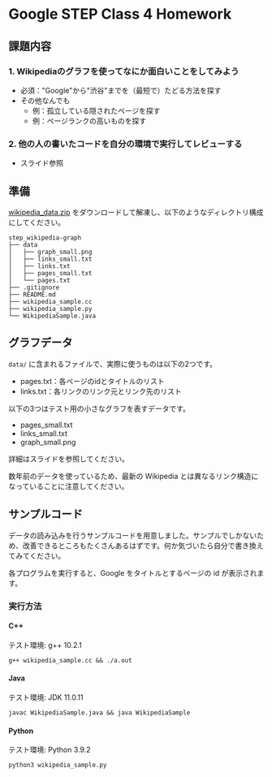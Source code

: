 # Google STEP Class 4 Homework

## 課題内容

### 1. Wikipediaのグラフを使ってなにか面白いことをしてみよう

- 必須："Google"から"渋谷"までを（最短で）たどる方法を探す
- その他なんでも
    - 例：孤立している隠されたページを探す
    - 例：ページランクの高いものを探す

### 2. 他の人の書いたコードを自分の環境で実行してレビューする

- スライド参照

## 準備

[wikipedia_data.zip](https://drive.google.com/file/d/1zqtjSb-ZoR4rzVUWZrjNSES5GKJhYmmH/view?usp=sharing) をダウンロードして解凍し、以下のようなディレクトリ構成にしてください。

```
step_wikipedia-graph
├── data
│   ├── graph_small.png
│   ├── links_small.txt
│   ├── links.txt
│   ├── pages_small.txt
│   └── pages.txt
├── .gitignore
├── README.md
├── wikipedia_sample.cc
├── wikipedia_sample.py
└── WikipediaSample.java
```

## グラフデータ

`data/` に含まれるファイルで、実際に使うものは以下の2つです。

- pages.txt：各ページのidとタイトルのリスト
- links.txt：各リンクのリンク元とリンク先のリスト

以下の3つはテスト用の小さなグラフを表すデータです。

- pages_small.txt
- links_small.txt
- graph_small.png

詳細はスライドを参照してください。

数年前のデータを使っているため、最新の Wikipedia とは異なるリンク構造になっていることに注意してください。

## サンプルコード

データの読み込みを行うサンプルコードを用意しました。サンプルでしかないため、改善できるところもたくさんあるはずです。何か気づいたら自分で書き換えてみてください。

各プログラムを実行すると、Google をタイトルとするページの id が表示されます。

### 実行方法

#### C++

テスト環境: g++ 10.2.1

```shell
g++ wikipedia_sample.cc && ./a.out
```

#### Java

テスト環境: JDK 11.0.11

```shell
javac WikipediaSample.java && java WikipediaSample
```

#### Python

テスト環境: Python 3.9.2

```shell
python3 wikipedia_sample.py
```
